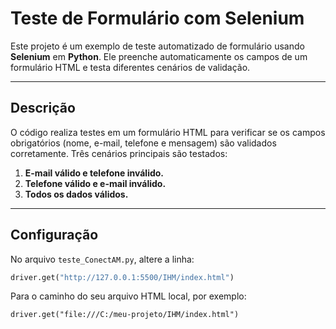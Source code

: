 # Teste de Formulário com Selenium

Este projeto é um exemplo de teste automatizado de formulário usando **Selenium** em **Python**. Ele preenche automaticamente os campos de um formulário HTML e testa diferentes cenários de validação.

---

## Descrição

O código realiza testes em um formulário HTML para verificar se os campos obrigatórios (nome, e-mail, telefone e mensagem) são validados corretamente. Três cenários principais são testados:

1. **E-mail válido e telefone inválido.**
2. **Telefone válido e e-mail inválido.**
3. **Todos os dados válidos.**

---

## Configuração

No arquivo `teste_ConectAM.py`, altere a linha:

```python
driver.get("http://127.0.0.1:5500/IHM/index.html")
```
Para o caminho do seu arquivo HTML local, por exemplo:
```
driver.get("file:///C:/meu-projeto/IHM/index.html")
```
